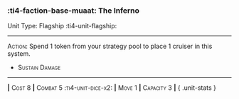 ### :ti4-faction-base-muaat: **The Inferno**

Unit Type: Flagship :ti4-unit-flagship:

---

<span style="font-variant:small-caps;">Action</span>: Spend 1 token from your strategy pool to place 1 cruiser in this system.

* <span style="font-variant:small-caps;">Sustain Damage</span> 

---

__|__ <span style="font-variant:small-caps;">Cost 8</span> __|__ <span style="font-variant:small-caps;">Combat 5 :ti4-unit-dice-x2:</span> __|__ <span style="font-variant:small-caps;">Move 1</span> __|__ <span style="font-variant:small-caps;">Capacity 3</span> __|__
{ .unit-stats }
